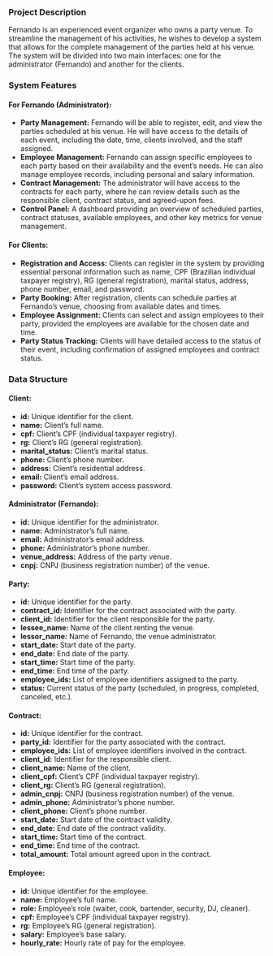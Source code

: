 ### Project Description

Fernando is an experienced event organizer who owns a party venue. To streamline the management of his activities, he wishes to develop a system that allows for the complete management of the parties held at his venue. The system will be divided into two main interfaces: one for the administrator (Fernando) and another for the clients.

### System Features

#### For Fernando (Administrator):
- **Party Management:** Fernando will be able to register, edit, and view the parties scheduled at his venue. He will have access to the details of each event, including the date, time, clients involved, and the staff assigned.
- **Employee Management:** Fernando can assign specific employees to each party based on their availability and the event’s needs. He can also manage employee records, including personal and salary information.
- **Contract Management:** The administrator will have access to the contracts for each party, where he can review details such as the responsible client, contract status, and agreed-upon fees.
- **Control Panel:** A dashboard providing an overview of scheduled parties, contract statuses, available employees, and other key metrics for venue management.

#### For Clients:
- **Registration and Access:** Clients can register in the system by providing essential personal information such as name, CPF (Brazilian individual taxpayer registry), RG (general registration), marital status, address, phone number, email, and password.
- **Party Booking:** After registration, clients can schedule parties at Fernando’s venue, choosing from available dates and times.
- **Employee Assignment:** Clients can select and assign employees to their party, provided the employees are available for the chosen date and time.
- **Party Status Tracking:** Clients will have detailed access to the status of their event, including confirmation of assigned employees and contract status.

### Data Structure

#### Client:
- **id:** Unique identifier for the client.
- **name:** Client’s full name.
- **cpf:** Client’s CPF (individual taxpayer registry).
- **rg:** Client’s RG (general registration).
- **marital_status:** Client’s marital status.
- **phone:** Client’s phone number.
- **address:** Client’s residential address.
- **email:** Client’s email address.
- **password:** Client’s system access password.

#### Administrator (Fernando):
- **id:** Unique identifier for the administrator.
- **name:** Administrator’s full name.
- **email:** Administrator’s email address.
- **phone:** Administrator’s phone number.
- **venue_address:** Address of the party venue.
- **cnpj:** CNPJ (business registration number) of the venue.

#### Party:
- **id:** Unique identifier for the party.
- **contract_id:** Identifier for the contract associated with the party.
- **client_id:** Identifier for the client responsible for the party.
- **lessee_name:** Name of the client renting the venue.
- **lessor_name:** Name of Fernando, the venue administrator.
- **start_date:** Start date of the party.
- **end_date:** End date of the party.
- **start_time:** Start time of the party.
- **end_time:** End time of the party.
- **employee_ids:** List of employee identifiers assigned to the party.
- **status:** Current status of the party (scheduled, in progress, completed, canceled, etc.).

#### Contract:
- **id:** Unique identifier for the contract.
- **party_id:** Identifier for the party associated with the contract.
- **employee_ids:** List of employee identifiers involved in the contract.
- **client_id:** Identifier for the responsible client.
- **client_name:** Name of the client.
- **client_cpf:** Client’s CPF (individual taxpayer registry).
- **client_rg:** Client’s RG (general registration).
- **admin_cnpj:** CNPJ (business registration number) of the venue.
- **admin_phone:** Administrator’s phone number.
- **client_phone:** Client’s phone number.
- **start_date:** Start date of the contract validity.
- **end_date:** End date of the contract validity.
- **start_time:** Start time of the contract.
- **end_time:** End time of the contract.
- **total_amount:** Total amount agreed upon in the contract.

#### Employee:
- **id:** Unique identifier for the employee.
- **name:** Employee’s full name.
- **role:** Employee’s role (waiter, cook, bartender, security, DJ, cleaner).
- **cpf:** Employee’s CPF (individual taxpayer registry).
- **rg:** Employee’s RG (general registration).
- **salary:** Employee’s base salary.
- **hourly_rate:** Hourly rate of pay for the employee.

